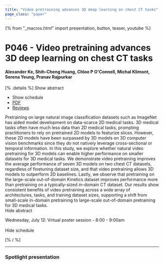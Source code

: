 ```yaml
---
title: "Video pretraining advances 3D deep learning on chest CT tasks"
page_class: "paper"
---
```


{% from "_macros.html" import presentation, button, teaser, youtube %}

# P046 - Video pretraining advances 3D deep learning on chest CT tasks

#### Alexander Ke, Shih-Cheng Huang, Chloe P O'Connell, Michal Klimont, Serena Yeung, Pranav Rajpurkar

[% .details %]
<a class="toggle_visibility" data-selector=".abstract" data-level="3">Show abstract</a>
- <a class="toggle_visibility" data-selector=".schedule" data-level="3">Show schedule</a>
- <a href="https://openreview.net/pdf?id=zhpP7zluLBk">PDF</a>
- <a href="https://openreview.net/forum?id=zhpP7zluLBk">Reviews</a>

<p>
    <span class="abstract">
        Pretraining on large natural image classification datasets such as ImageNet has aided model development on data-scarce 2D medical tasks. 3D medical tasks often have much less data than 2D medical tasks, prompting practitioners to rely on pretrained 2D models to featurize slices. However, these 2D models have been surpassed by 3D models on 3D computer vision benchmarks since they do not natively leverage cross-sectional or temporal information. In this study, we explore whether natural video pretraining for 3D models can enable higher performance on smaller datasets for 3D medical tasks. We demonstrate video pretraining improves the average performance of seven 3D models on two chest CT datasets, regardless of finetuning dataset size, and that video pretraining allows 3D models to outperform 2D baselines. Lastly, we observe that pretraining on the large-scale out-of-domain Kinetics dataset improves performance more than pretraining on a typically-sized in-domain CT dataset. Our results show consistent benefits of video pretraining across a wide array of architectures, tasks, and training dataset sizes, supporting a shift from small-scale in-domain pretraining to large-scale out-of-domain pretraining for 3D medical tasks.
        <br>
        <span class="actions"><a class="toggle_visibility" data-level="2">Hide abstract</a></span>
    </span>
</p>

<p>
    <span class="schedule">
        Wednesday, July 12: Virtual poster session - 8:00 - 9:00am<br>
        <br>
        <span class="actions"><a class="toggle_visibility" data-level="2">Hide schedule</a></span>
    </span>
</p>
[% / %]

---


### Spotlight presentation

